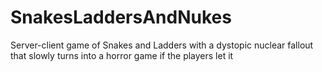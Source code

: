 # SnakesLaddersAndNukes
Server-client game of Snakes and Ladders with a dystopic nuclear fallout that slowly turns into a horror game if the players let it
